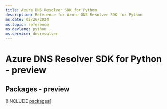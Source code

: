 ```yaml
---
title: Azure DNS Resolver SDK for Python
description: Reference for Azure DNS Resolver SDK for Python
ms.date: 02/26/2024
ms.topic: reference
ms.devlang: python
ms.service: dnsresolver
---
```

# Azure DNS Resolver SDK for Python - preview
## Packages - preview
[!INCLUDE [packages](dns-resolver-index.md)]